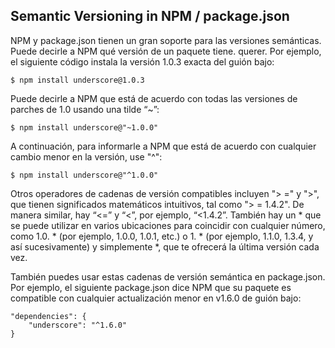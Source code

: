 ## Semantic Versioning in NPM / package.json

NPM y package.json tienen un gran soporte para las versiones semánticas. 
Puede decirle a NPM qué versión de un paquete tiene.
querer. Por ejemplo, el siguiente código instala la versión 1.0.3 exacta del guión bajo:

```
$ npm install underscore@1.0.3
```

Puede decirle a NPM que está de acuerdo con todas las versiones de parches de 1.0 usando una tilde “~”:

```
$ npm install underscore@"~1.0.0"
```
A continuación, para informarle a NPM que está de 
acuerdo con cualquier cambio menor en la versión, use "^":

```
$ npm install underscore@"^1.0.0"
```

Otros operadores de cadenas de versión compatibles incluyen "> =" y ">", 
que tienen significados matemáticos intuitivos,
tal como "> = 1.4.2". De manera similar, hay “<=” y “<”, por ejemplo, 
“<1.4.2”. También hay un * que se puede utilizar en varios
ubicaciones para coincidir con cualquier número, como 1.0. * 
(por ejemplo, 1.0.0, 1.0.1, etc.) o 1. * (por ejemplo, 1.1.0, 1.3.4, y
así sucesivamente) y simplemente *, que te ofrecerá la última versión cada vez.


También puedes usar estas cadenas de versión semántica en package.json. 
Por ejemplo, el siguiente package.json dice
NPM que su paquete es compatible con cualquier actualización 
menor en v1.6.0 de guión bajo:

```
"dependencies": {
    "underscore": "^1.6.0"
}
```




